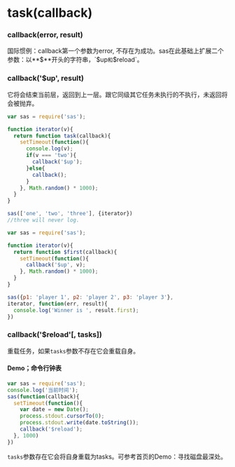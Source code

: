 # task(<span class="dw-heightlight">callback</span>)
### callback(error, result)
国际惯例：callback第一个参数为error, 不存在为成功。sas在此基础上扩展二个参数：以**$**开头的字符串，`$up`和`$reload`。
### callback('$up', result)
它将会结束当前层，返回到上一层。跟它同级其它任务未执行的不执行，未返回将会被抛弃。
```js
var sas = require('sas');

function iterator(v){
  return function task(callback){
    setTimeout(function(){
      console.log(v);
      if(v === 'two'){
        callback('$up');
      }else{
        callback();
      }
    }, Math.random() * 1000);
  }
}

sas(['one', 'two', 'three'], {iterator})
//three will never log.
```

```js
var sas = require('sas');

function iterator(v){
  return function $first(callback){
    setTimeout(function(){
      callback('$up', v);
    }, Math.random() * 1000);
  }
}

sas({p1: 'player 1', p2: 'player 2', p3: 'player 3'}, 
iterator, function(err, result){
  console.log('Winner is ', result.first);
})
```
### callback('$reload'[, tasks])
重载任务，如果`tasks`参数不存在它会重载自身。
#### Demo；命令行钟表
```js
var sas = require('sas');
console.log('当前时间');
sas(function(callback){
  setTimeout(function(){
    var date = new Date();
    process.stdout.cursorTo(0);
    process.stdout.write(date.toString());
    callback('$reload');
  }, 1000)
})
```
`tasks`参数存在它会将自身重载为tasks。可参考首页的Demo：寻找磁盘最深处。

